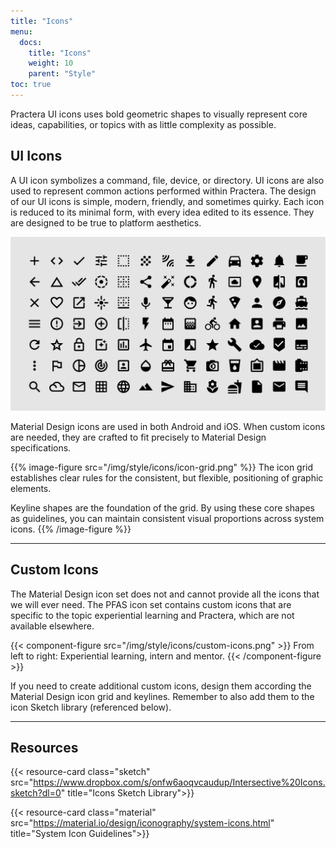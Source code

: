 ```yaml
---
title: "Icons"
menu:
  docs:
    title: "Icons"
    weight: 10
    parent: "Style"
toc: true
---
```


Practera UI icons uses bold geometric shapes to visually represent core ideas, capabilities, or topics with as little complexity as possible.

## UI Icons

A UI icon symbolizes a command, file, device, or directory. UI icons are also used to represent common actions performed within Practera. The design of our UI icons is simple, modern, friendly, and sometimes quirky. Each icon is reduced to its minimal form, with every idea edited to its essence. They are designed to be true to platform aesthetics.

![Material Design system icons](/img/style/icons/system-icons-design-priniciples-01.png)

Material Design icons are used in both Android and iOS. When custom icons are needed, they are crafted to fit precisely to Material Design specifications.

{{% image-figure src="/img/style/icons/icon-grid.png" %}}
  The icon grid establishes clear rules for the consistent, but flexible, positioning of graphic elements.

  Keyline shapes are the foundation of the grid. By using these core shapes as guidelines, you can maintain consistent visual proportions across system icons. 
{{% /image-figure %}}

---

## Custom Icons

The Material Design icon set does not and cannot provide all the icons that we will ever need. The PFAS icon set contains custom icons that are specific to the topic experiential learning and Practera, which are not available elsewhere.

{{< component-figure src="/img/style/icons/custom-icons.png" >}}
  From left to right: Experiential learning, intern and mentor.
{{< /component-figure >}}

If you need to create additional custom icons, design them according the Material Design icon grid and keylines. Remember to also add them to the icon Sketch library (referenced below).

---

## Resources

{{< resource-card class="sketch" src="https://www.dropbox.com/s/onfw6aoqvcaudup/Intersective%20Icons.sketch?dl=0" title="Icons Sketch Library">}}

{{< resource-card class="material" src="https://material.io/design/iconography/system-icons.html" title="System Icon Guidelines">}}